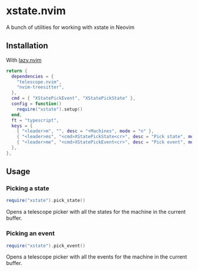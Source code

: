 # xstate.nvim

A bunch of utilities for working with xstate in Neovim

## Installation

With [lazy.nvim](https://github.com/folke/lazy.nvim)

```lua
return {
  dependencies = {
    "telescope.nvim",
    "nvim-treesitter",
  },
  cmd = { "XStatePickEvent", "XStatePickState" },
  config = function()
    require("xstate").setup()
  end,
  ft = "typescript",
  keys = {
    { "<leader>m", "", desc = "+Machines", mode = "n" },
    { "<leader>ms", "<cmd>XStatePickState<cr>", desc = "Pick state", mode = "n" },
    { "<leader>me", "<cmd>XStatePickEvent<cr>", desc = "Pick event", mode = "n" },
  },
},
```

## Usage

### Picking a state

```lua
require("xstate").pick_state()
```

Opens a telescope picker with all the states for the machine in the current buffer.

### Picking an event

```lua
require("xstate").pick_event()
```

Opens a telescope picker with all the events for the machine in the current buffer.
